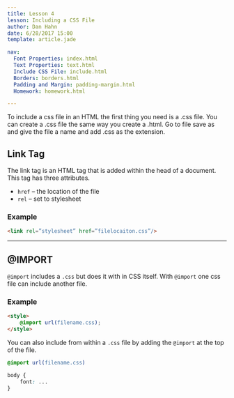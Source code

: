 ```yaml
---
title: Lesson 4
lesson: Including a CSS File
author: Dan Hahn
date: 6/28/2017 15:00
template: article.jade

nav:
  Font Properties: index.html
  Text Properties: text.html
  Include CSS File: include.html
  Borders: borders.html
  Padding and Margin: padding-margin.html
  Homework: homework.html

---
```


To include a css file in an HTML the first thing you need is a .css file.  You can create a .css file the same way you create a .html.  Go to file save as and give the file a name and add .css as the extension.

## Link Tag

The link tag is an HTML tag that is added within the head of a document.  This tag has three attributes.

* `href` – the location of the file
* `rel` – set to stylesheet

### Example


```HTML
<link rel=”stylesheet” href=”filelocaiton.css”/>
```

---

## @IMPORT

`@import` includes a `.css` but does it with in CSS itself.  With `@import` one css file can include another file.

### Example

```HTML
<style>
	@import url(filename.css);
</style>
```

You can also include from within a `.css` file by adding the `@import` at the top of the file.

```CSS
@import url(filename.css)

body {
	font: ...
}
```
